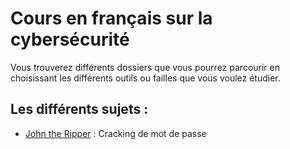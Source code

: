 # Cours en français sur la cybersécurité

Vous trouverez différents dossiers que vous pourrez parcourir en choisissant les différents outils ou failles que vous voulez étudier.

## Les différents sujets : 
* [John the Ripper](https://github.com/tanguybron/cours-cybersec/tree/master/John_The_Ripper) : Cracking de mot de passe